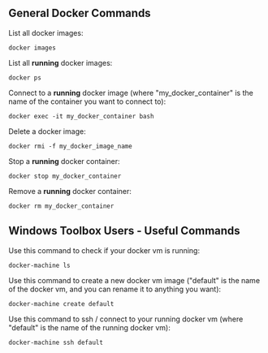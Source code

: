 ## General Docker Commands

List all docker images:
```
docker images
```

List all **running** docker images:
```
docker ps
```

Connect to a **running** docker image (where "my_docker_container" is the name of the container you want to connect to):
```
docker exec -it my_docker_container bash
```

Delete a docker image:
```
docker rmi -f my_docker_image_name
```

Stop a **running** docker container:
```
docker stop my_docker_container
```

Remove a **running** docker container:
```
docker rm my_docker_container
```

## Windows Toolbox Users - Useful Commands

Use this command to check if your docker vm is running:
```
docker-machine ls
```

Use this command to create a new docker vm image ("default" is the name of the docker vm, and you can rename it to anything you want):
```
docker-machine create default
```

Use this command to ssh / connect to your running docker vm (where "default" is the name of the running docker vm):
```
docker-machine ssh default
```
